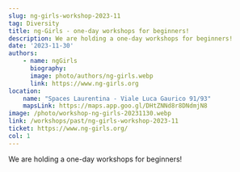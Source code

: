 ```yaml
---
slug: ng-girls-workshop-2023-11
tag: Diversity
title: ng-Girls - one-day workshops for beginners!
description: We are holding a one-day workshops for beginners!
date: '2023-11-30'
authors: 
    - name: ngGirls
      biography: 
      image: photo/authors/ng-girls.webp
      link: https://www.ng-girls.org
location: 
    name: "Spaces Laurentina - Viale Luca Gaurico 91/93"
    mapsLink: https://maps.app.goo.gl/DHtZNNd8r8DNdmjN8
image: /photo/workshop-ng-girls-20231130.webp
link: /workshops/past/ng-girls-workshop-2023-11
ticket: https://www.ng-girls.org/
col: 1
---
```


We are holding a one-day workshops for beginners!